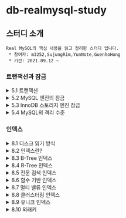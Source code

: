# db-realmysql-study

## 스터디 소개

    Real MySQL의 핵심 내용을 읽고 정리한 스터디 입니다.
     * 참여자: m3252,SujungRim,YunNote,GuenhoHong
     * 기간: 2021.09.12 ~


### 트랜잭션과 잠금
<details>
    <summary>5.1 트랜잭션</summary>
    <div markdown="1">
        - 5.1.1 MySQL 에서의 트랜잭션 <br/>
        - 5.1.2 주의 사항 <br/>
    </div>
</details>
<details>
    <summary>5.2 MySQL 엔진의 잠금</summary>
    <div markdown="1">
        - 5.2.1 글로벌 락 <br/>
        - 5.2.2 테이블 락 <br/>
        - 5.2.3 네임드 락 <br/>
        - 5.2.4 메타데이터 락 <br/>
    </div>
</details>
<details>
    <summary>5.3 InnoDB 스토리지 엔진 잠금</summary>
    <div markdown="1">
        - 5.3.1 InnoDB 스토리지 엔진의 잠금 <br/>
        - 5.3.2 인덱스와 잠금 <br/>
        - 5.3.3 레코드 수준의 잠금 확인 및 해제 <br/>
    </div>
</details>
<details>
    <summary>5.4 MySQL의 격리 수준</summary>
    <div markdown="1">
        - 5.4.1 READ UNCOMMITTED <br/>
        - 5.4.2 READ COMMITTED <br/>
        - 5.4.3 REPEATABLE READ <br/>
        - 5.4.4 SERIALIZABLE <br/>
    </div>
</details>


### 인덱스

<details>
    <summary>8.1 디스크 읽기 방식</summary>
    <div markdown="1">
        - 8.1.1 하드 디스크 드라이버(HDD)와 솔리드 스테이트 드라이버(SSD) <br/>
        - 8.1.2 랜덤 I/O와 순차 I/O <br/>
    </div>
</details>
<details>
    <summary>8.2 인덱스란?</summary>
    <div markdown="1">
        - Summary : 
    </div>
</details>
<details>
    <summary>8.3 B-Tree 인덱스</summary>
    <div markdown="1">
        - 8.3.1 구조 및 특성 <br/>
        - 8.3.2 B-Tree 인덱스 키 추가 및 삭제 <br/>
        - 8.3.3 B-Tree 인덱스 사용에 영향을 미치는 순서 <br/>
        - 8.3.4 B-Tree 인덱스를 통한 데이터 읽기 <br/>
        - 8.3.5 다중 컬럼(Multi-column 인덱스) <br/>
        - 8.3.6 B-Tree 인덱스의 정렬 및 스캔 방향 <br/>
        - 8.3.7 B-Tree 인덱스의 가용성과 효율성 <br/>
    </div>
</details>
<details>
    <summary>8.4 R-Tree 인덱스</summary>
    <div markdown="1">
        - 8.4.1 구조 및 특성<br/>
        - 8.4.2 R-Tree 인덱스의 용도<br/>
    </div>
</details>
<details>
    <summary>8.5 전문 검색 인덱스</summary>
    <div markdown="1">
        - 8.5.1 인덱스 알고리즘 <br/>
        - 8.5.2 전문 검색 인덱스의 가용성<br/>
    </div>
</details>
<details>
    <summary>8.6 함수 기반 인덱스</summary>
    <div markdown="1">
        - 8.6.1 가상 칼람을 이용한 인덱스<br/>
        - 8.6.2 함수를 이용한 인덱스 <br/>
    </div>
</details>
<details>
    <summary>8.7 멀티 밸류 인덱스</summary>
</details>
<details>
    <summary>8.8 클러스터링 인덱스</summary>
    <div markdown="1">
        - 8.8.1 클러스터링 인덱스 <br/>
        - 8.8.2 세컨더리 인덱스에 미치는 영향 <br/>
        - 8.8.3 클러스터링 인덱스의 장점과 단점 <br/>
        - 8.8.4 클러스터링 테이블 사용 시 주의사항 <br/>
    </div>
</details>
<details>
    <summary>8.9 유니크 인덱스</summary>
    <div markdown="1">
        - 8.9.1 유니크 인덱스와 일반 세컨더리 인덱스의 비교 <br/>
        - 8.9.2 유니크 인덱스 사용 시 주의사항 <br/>
    </div>
</details>
<details>
    <summary>8.10 외래키</summary>
    <div markdown="1">
        - 8.10.1 자식 테이블의 변경이 대기하는 경우 <br/>
        - 8.10.2 부모 테이블의 변경 작업이 대기하는 경우 <br/>
    </div>
</details>
